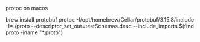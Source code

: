 protoc on macos

brew install protobuf
protoc -I/opt/homebrew/Cellar/protobuf/3.15.8/include -I=./proto --descriptor_set_out=testSchemas.desc --include_imports $(find proto -iname "*.proto")